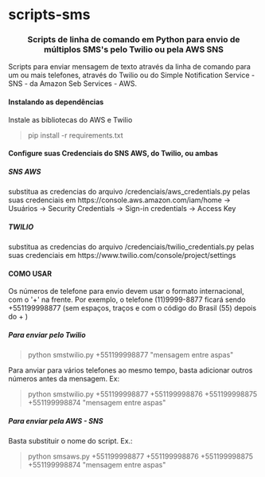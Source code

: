 # scripts-sms
<h3><center> Scripts de linha de comando em Python para envio de múltiplos SMS's pelo Twilio ou pela AWS SNS </center></h3>
<p> Scripts para enviar mensagem de texto através da linha de comando para um ou mais telefones, através do Twilio ou do 
Simple Notification Service - SNS - da Amazon Seb Services - AWS. </p>

<h4> Instalando as dependências </h4>
<p> Instale as bibliotecas do AWS e Twilio <blockquote> pip install -r requirements.txt </blockquote> </p>

<h4> Configure suas Credenciais do SNS AWS, do Twilio, ou ambas </h4>
<h5> SNS AWS </h5>
<p> substitua as credencias do arquivo /credenciais/aws_credentials.py pelas suas credenciais em
https://console.aws.amazon.com/iam/home -> Usuários -> Security Credentials ->
Sign-in credentials -> Access Key </p> 
<h5> TWILIO</h5>
<p> substitua as credencias do arquivo /credenciais/twilio_credentials.py pelas suas credenciais em
https://www.twilio.com/console/project/settings </p>
<H4> COMO USAR </H4>
<p> Os números de telefone para envio devem usar o formato internacional, com o '+' na frente. Por exemplo, o telefone (11)9999-8877 
ficará sendo +551199998877 (sem espaços, traços e com o código do Brasil (55) depois do + )</p>
<h5> Para enviar pelo Twilio </h5>
<blockquote> python smstwilio.py +551199998877 "mensagem entre aspas" </blockquote>
Para anviar para vários telefones ao mesmo tempo, basta adicionar outros números antes da mensagem. Ex:
<blockquote> python smstwilio.py +551199998877 +551199998876 +551199998875 +551199998874 "mensagem entre aspas" </blockquote>
<h5> Para enviar pela AWS - SNS </h5>
Basta substituir o nome do script. Ex.:
<blockquote> python smsaws.py +551199998877 +551199998876 +551199998875 +551199998874 "mensagem entre aspas" </blockquote>


